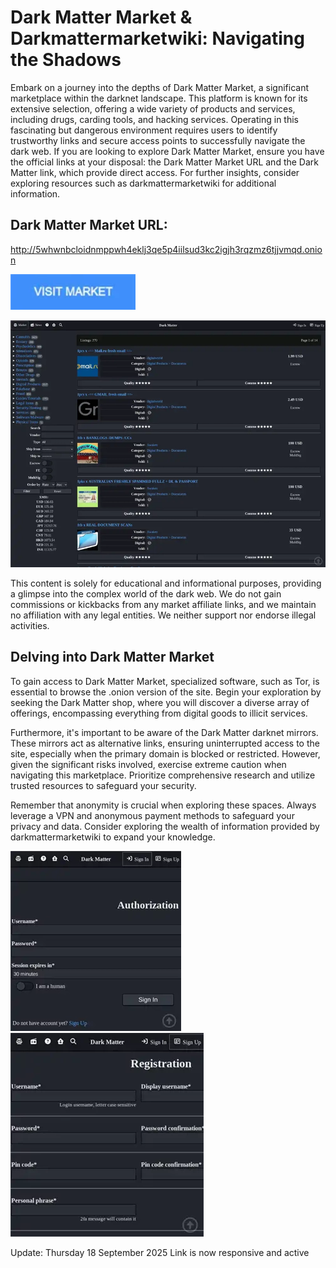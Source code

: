 # Dark Matter Market & Darkmattermarketwiki: Navigating the Shadows

Embark on a journey into the depths of Dark Matter Market, a significant marketplace within the darknet landscape. This platform is known for its extensive selection, offering a wide variety of products and services, including drugs, carding tools, and hacking services. Operating in this fascinating but dangerous environment requires users to identify trustworthy links and secure access points to successfully navigate the dark web. If you are looking to explore Dark Matter Market, ensure you have the official links at your disposal: the Dark Matter Market URL and the Dark Matter link, which provide direct access. For further insights, consider exploring resources such as darkmattermarketwiki for additional information.

## Dark Matter Market URL:

http://5whwnbcloidnmppwh4eklj3qe5p4iilsud3kc2igjh3rqzmz6tjjvmqd.onion

[<img src="/content/folder.webp" width="200">](http://5whwnbcloidnmppwh4eklj3qe5p4iilsud3kc2igjh3rqzmz6tjjvmqd.onion)

<a href="http://5whwnbcloidnmppwh4eklj3qe5p4iilsud3kc2igjh3rqzmz6tjjvmqd.onion"><img src="/content/open.webp" alt="image" style="max-width: 100%;"><a>

This content is solely for educational and informational purposes, providing a glimpse into the complex world of the dark web. We do not gain commissions or kickbacks from any market affiliate links, and we maintain no affiliation with any legal entities. We neither support nor endorse illegal activities.

## Delving into Dark Matter Market

To gain access to Dark Matter Market, specialized software, such as Tor, is essential to browse the .onion version of the site. Begin your exploration by seeking the Dark Matter shop, where you will discover a diverse array of offerings, encompassing everything from digital goods to illicit services.

Furthermore, it's important to be aware of the Dark Matter darknet mirrors. These mirrors act as alternative links, ensuring uninterrupted access to the site, especially when the primary domain is blocked or restricted. However, given the significant risks involved, exercise extreme caution when navigating this marketplace. Prioritize comprehensive research and utilize trusted resources to safeguard your security.

Remember that anonymity is crucial when exploring these spaces. Always leverage a VPN and anonymous payment methods to safeguard your privacy and data. Consider exploring the wealth of information provided by darkmattermarketwiki to expand your knowledge.

<a href="http://5whwnbcloidnmppwh4eklj3qe5p4iilsud3kc2igjh3rqzmz6tjjvmqd.onion"><img src="/content/output.webp" alt="image" style="max-width: 100%;"><a>  <a href="http://5whwnbcloidnmppwh4eklj3qe5p4iilsud3kc2igjh3rqzmz6tjjvmqd.onion"><img src="/content/right.webp" alt="image" style="max-width: 100%;"><a>

Update:  Thursday 18 September 2025 Link is now responsive and active